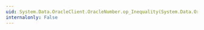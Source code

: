 ```yaml
---
uid: System.Data.OracleClient.OracleNumber.op_Inequality(System.Data.OracleClient.OracleNumber,System.Data.OracleClient.OracleNumber)
internalonly: False
---
```

